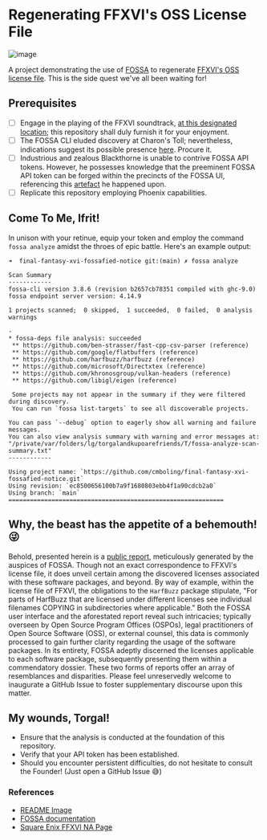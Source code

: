 # Regenerating FFXVI's OSS License File

![image](https://github.com/cmboling/final-fantasy-xvi-fossafied-notice/assets/1427948/09a0d519-52d8-44b8-ab0f-d4decd02c20b)

A project demonstrating the use of [FOSSA](https://fossa.com/) to regenerate [FFXVI's OSS license file](https://www.youtube.com/shorts/upOlWzI2jlQ). This is the side quest we've all been waiting for!

## Prerequisites

 - [ ] Engage in the playing of the FFXVI soundtrack, [at this designated location](https://www.youtube.com/watch?v=58lNeY2Gpqk&list=PLFHRxdgR3MH8JOUcavLuNgfCTzkXCjUQQ&index=3); this repository shall duly furnish it for your enjoyment.
 - [ ] The FOSSA CLI eluded discovery at Charon's Toll; nevertheless, indications suggest its possible presence [here](https://github.com/fossas/fossa-cli). Procure it.
 - [ ] Industrious and zealous Blackthorne is unable to contrive FOSSA API tokens. However, he possesses knowledge that the preeminent FOSSA API token can be forged within the precincts of the FOSSA UI, referencing this [artefact](https://docs.fossa.com/docs/api-reference#push-only-api-token) he happened upon.
 - [ ] Replicate this repository employing Phoenix capabilities.
 
 ## Come To Me, Ifrit!
 
 In unison with your retinue, equip your token and employ the command `fossa analyze` amidst the throes of epic battle. Here's an example output:

 ```
➜  final-fantasy-xvi-fossafied-notice git:(main) ✗ fossa analyze

Scan Summary
------------
fossa-cli version 3.8.6 (revision b2657cb78351 compiled with ghc-9.0)
fossa endpoint server version: 4.14.9

1 projects scanned;  0 skipped,  1 succeeded,  0 failed,  0 analysis warnings

-
* fossa-deps file analysis: succeeded
  ** https://github.com/ben-strasser/fast-cpp-csv-parser (reference)
  ** https://github.com/google/flatbuffers (reference)
  ** https://github.com/harfbuzz/harfbuzz (reference)
  ** https://github.com/microsoft/Directxtex (reference)
  ** https://github.com/khronosgroup/vulkan-headers (reference)
  ** https://github.com/libigl/eigen (reference)

  Some projects may not appear in the summary if they were filtered during discovery.
  You can run `fossa list-targets` to see all discoverable projects.

You can pass `--debug` option to eagerly show all warning and failure messages.
You can also view analysis summary with warning and error messages at: "/private/var/folders/lg/torgalandkupoarefriends/T/fossa-analyze-scan-summary.txt"
------------

Using project name: `https://github.com/cmboling/final-fantasy-xvi-fossafied-notice.git`
Using revision: `ec8500656100b7a9f1680803ebb4f1a90cdcb2a0`
Using branch: `main`
============================================================
```

## Why, the beast has the appetite of a behemouth! 😜

Behold, presented herein is a [public report](https://app.fossa.com/reports/cf26a84d-fd9a-41ed-8f7f-1728a97b92e3), meticulously generated by the auspices of FOSSA. Though not an exact correspondence to FFXVI's license file, it does unveil certain among the discovered licenses associated with these software packages, and beyond. By way of example, within the license file of FFXVI, the obligations to the `HarfBuzz` package stipulate, "For parts of HarfBuzz that are licensed under different licenses see individual filenames COPYING in subdirectories where applicable." Both the FOSSA user interface and the aforestated report reveal such intricacies; typically overseen by Open Source Program Offices (OSPOs), legal practitioners of Open Source Software (OSS), or external counsel, this data is commonly processed to gain further clarity regarding the usage of the software packages. In its entirety, FOSSA adeptly discerned the licenses applicable to each software package, subsequently presenting them within a commendatory dossier. These two forms of reports offer an array of resemblances and disparities. Please feel unreservedly welcome to inaugurate a GitHub Issue to foster supplementary discourse upon this matter.

## My wounds, Torgal!

- Ensure that the analysis is conducted at the foundation of this repository.
- Verify that your API token has been established.
- Should you encounter persistent difficulties, do not hesitate to consult the Founder! (Just open a GitHub Issue 😅)


### References
- [README Image](https://finishing-touch.tumblr.com/post/716624527409496064/all-aboard-the-ffxvi-hype-train)
- [FOSSA documentation](https://docs.fossa.com)
- [Square Enix FFXVI NA Page](https://na.finalfantasyxvi.com/)
